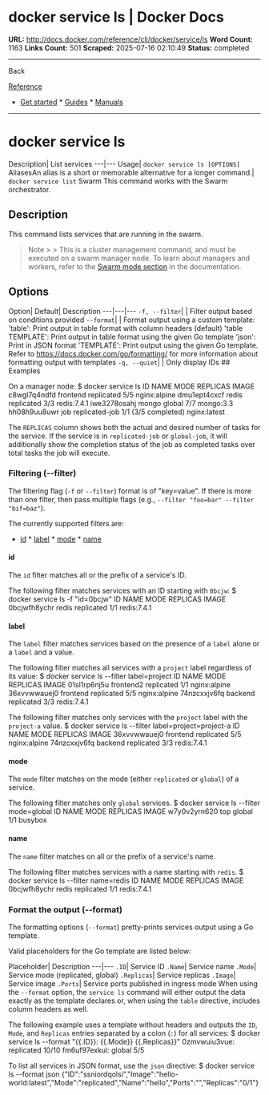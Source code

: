 # docker service ls | Docker Docs

**URL:** http://docs.docker.com/reference/cli/docker/service/ls
**Word Count:** 1163
**Links Count:** 501
**Scraped:** 2025-07-16 02:10:49
**Status:** completed

---

Back

[Reference](https://docs.docker.com/reference/)

  * [Get started](http://docs.docker.com/get-started/)   * [Guides](http://docs.docker.com/guides/)   * [Manuals](http://docs.docker.com/manuals/)

* * *

# docker service ls

Description| List services   ---|---   Usage| `docker service ls [OPTIONS]`   AliasesAn alias is a short or memorable alternative for a longer command.| `docker service list`      Swarm This command works with the Swarm orchestrator.

## Description

This command lists services that are running in the swarm.

> Note >  > This is a cluster management command, and must be executed on a swarm manager node. To learn about managers and workers, refer to the [Swarm mode section](http://docs.docker.com/engine/swarm/) in the documentation.

## Options

Option| Default| Description   ---|---|---   `-f, --filter`| | Filter output based on conditions provided   `--format`| | Format output using a custom template:   'table': Print output in table format with column headers \(default\)   'table TEMPLATE': Print output in table format using the given Go template   'json': Print in JSON format   'TEMPLATE': Print output using the given Go template.   Refer to <https://docs.docker.com/go/formatting/> for more information about formatting output with templates   `-q, --quiet`| | Only display IDs      ## Examples

On a manager node:               $ docker service ls          ID            NAME      MODE            REPLICAS             IMAGE     c8wgl7q4ndfd  frontend  replicated      5/5                  nginx:alpine     dmu1ept4cxcf  redis     replicated      3/3                  redis:7.4.1     iwe3278osahj  mongo     global          7/7                  mongo:3.3     hh08h9uu8uwr  job       replicated-job  1/1 (3/5 completed)  nginx:latest     

The `REPLICAS` column shows both the actual and desired number of tasks for the service. If the service is in `replicated-job` or `global-job`, it will additionally show the completion status of the job as completed tasks over total tasks the job will execute.

### Filtering \(--filter\)

The filtering flag \(`-f` or `--filter`\) format is of "key=value". If there is more than one filter, then pass multiple flags \(e.g., `--filter "foo=bar" --filter "bif=baz"`\).

The currently supported filters are:

  * [id](http://docs.docker.com/reference/cli/docker/service/ls/#id)   * [label](http://docs.docker.com/reference/cli/docker/service/ls/#label)   * [mode](http://docs.docker.com/reference/cli/docker/service/ls/#mode)   * [name](http://docs.docker.com/reference/cli/docker/service/ls/#name)

#### id

The `id` filter matches all or the prefix of a service's ID.

The following filter matches services with an ID starting with `0bcjw`:               $ docker service ls -f "id=0bcjw"     ID            NAME   MODE        REPLICAS  IMAGE     0bcjwfh8ychr  redis  replicated  1/1       redis:7.4.1     

#### label

The `label` filter matches services based on the presence of a `label` alone or a `label` and a value.

The following filter matches all services with a `project` label regardless of its value:               $ docker service ls --filter label=project     ID            NAME       MODE        REPLICAS  IMAGE     01sl1rp6nj5u  frontend2  replicated  1/1       nginx:alpine     36xvvwwauej0  frontend   replicated  5/5       nginx:alpine     74nzcxxjv6fq  backend    replicated  3/3       redis:7.4.1     

The following filter matches only services with the `project` label with the `project-a` value.               $ docker service ls --filter label=project=project-a     ID            NAME      MODE        REPLICAS  IMAGE     36xvvwwauej0  frontend  replicated  5/5       nginx:alpine     74nzcxxjv6fq  backend   replicated  3/3       redis:7.4.1     

#### mode

The `mode` filter matches on the mode \(either `replicated` or `global`\) of a service.

The following filter matches only `global` services.               $ docker service ls --filter mode=global     ID                  NAME                MODE                REPLICAS            IMAGE     w7y0v2yrn620        top                 global              1/1                 busybox     

#### name

The `name` filter matches on all or the prefix of a service's name.

The following filter matches services with a name starting with `redis`.               $ docker service ls --filter name=redis     ID            NAME   MODE        REPLICAS  IMAGE     0bcjwfh8ychr  redis  replicated  1/1       redis:7.4.1     

### Format the output \(--format\)

The formatting options \(`--format`\) pretty-prints services output using a Go template.

Valid placeholders for the Go template are listed below:

Placeholder| Description   ---|---   `.ID`| Service ID   `.Name`| Service name   `.Mode`| Service mode \(replicated, global\)   `.Replicas`| Service replicas   `.Image`| Service image   `.Ports`| Service ports published in ingress mode      When using the `--format` option, the `service ls` command will either output the data exactly as the template declares or, when using the `table` directive, includes column headers as well.

The following example uses a template without headers and outputs the `ID`, `Mode`, and `Replicas` entries separated by a colon \(`:`\) for all services:               $ docker service ls --format "{{.ID}}: {{.Mode}} {{.Replicas}}"          0zmvwuiu3vue: replicated 10/10     fm6uf97exkul: global 5/5     

To list all services in JSON format, use the `json` directive:               $ docker service ls --format json     {"ID":"ssniordqolsi","Image":"hello-world:latest","Mode":"replicated","Name":"hello","Ports":"","Replicas":"0/1"}